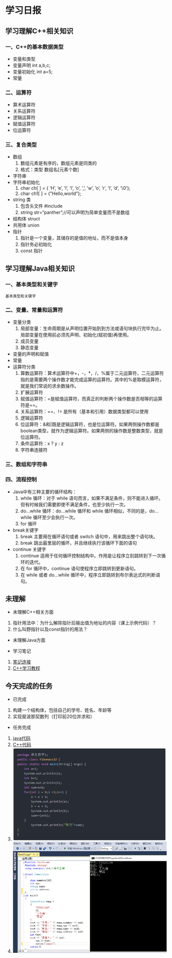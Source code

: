 # 学习日报

## 学习理解C++相关知识

### 一、C++的基本数据类型
  * 变量和类型 
  * 变量声明    int a,b,c;
  * 变量初始化  int a=5;
  * 常量

### 二、运算符
   * 算术运算符  
   * 关系运算符  
   * 逻辑运算符  
   * 赋值运算符  
   * 位运算符

### 三、复合类型
  * 数组
    1. 数组元素是有序的，数组元素是同类的
    2. 格式：类型  数组名[元素个数]
  * 字符串
  * 字符串初始化 
    1. char  ch[ ] = { ‘H’, ’e’, ’l’, ’l’, ’o’, ’,’, ’w’, ’o’, ’r’, ’l’, ’d’, ’\0’};
    2. char ch1[ ] = {”Hello,world”};
  * string 类
    1. 包含头文件  #include<string>
    2. string str=“panther”;//可以声明为简单变量而不是数组
  * 结构体 struct
  * 共用体 union
  * 指针 
    1. 指针是一个变量，其储存的是值的地址，而不是值本身
    2. 指针务必初始化
    3. const 指针

## 学习理解Java相关知识

### 一、基本类型和关键字
    基本类型和关键字

### 二、变量、常量和运算符
  * 变量分类
    1. 局部变量：生命周期是从声明位置开始到到方法或语句块执行完毕为止。局部变量在使用前必须先声明、初始化(赋初值)再使用。
    2. 成员变量
    3. 静态变量
  * 变量的声明和赋值
  * 常量
  * 运算符分类
    1. 算数运算符：算术运算符中+，-，*，/，%属于二元运算符，二元运算符指的是需要两个操作数才能完成运算的运算符。其中的%是取模运算符，就是我们常说的求余数操作。
    2. 扩展运算符
    3. 赋值运算符：=是赋值运算符，而真正的判断两个操作数是否相等的运算符是==。
    4. 关系运算符：==、!= 是所有（基本和引用）数据类型都可以使用
    5. 逻辑运算符
    6. 位运算符：&和|既是逻辑运算符，也是位运算符。如果两侧操作数都是boolean类型，就作为逻辑运算符。如果两侧的操作数是整数类型，就是位运算符。
    7. 条件运算符：x ? y : z
    8. 字符串连接符
    
### 三、数组和字符串

### 四、流程控制
  * Java中有三种主要的循环结构：
    1. while 循环：对于 while 语句而言，如果不满足条件，则不能进入循环。但有时候我们需要即使不满足条件，也至少执行一次。
    2. do…while 循环：do…while 循环和 while 循环相似，不同的是，do…while 循环至少会执行一次。
    3. for 循环
  * break关键字
    1. break 主要用在循环语句或者 switch 语句中，用来跳出整个语句块。
    2. break 跳出最里层的循环，并且继续执行该循环下面的语句
  * continue 关键字
    1. continue 适用于任何循环控制结构中。作用是让程序立刻跳转到下一次循环的迭代。
    2. 在 for 循环中，continue 语句使程序立即跳转到更新语句。
    3. 在 while 或者 do…while 循环中，程序立即跳转到布尔表达式的判断语句。

## 未理解
  * 未理解C++相关方面
   1. 指针用法中：为什么解除指针后输出值为地址的内容（课上示例代码）？
   2. 什么叫野指针以及const指针的用法？
  * 未理解Java方面
   

* 学习笔记

1. [笔记连接](https://github.com/WangZhaorui-pang/0724learngit/blob/master/biji.md)
2. [C++学习教程](https://www.runoob.com/cplusplus/cpp-environment-setup.html)



## 今天完成的任务

* 已完成
1. 构建一个结构体，包括自己的学号、姓名、年龄等
2. 实现斐波那契数列（打印前20位并求和）


* 任务完成

1. [java代码](https://github.com/WangZhaorui-pang/0724learngit/blob/master/Fibonacci2.java)
2. [C++代码](https://github.com/WangZhaorui-pang/0724learngit/blob/master/lianxi1-C%2B%2B.cpp)
3. ![java图片截图](https://github.com/WangZhaorui-pang/0724learngit/blob/master/renwu2-java.PNG)
4. ![C++图片截图](https://github.com/WangZhaorui-pang/0724learngit/blob/master/renwu1-C%2B%2B.PNG)


